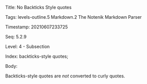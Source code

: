 Title:  No Backticks Style quotes

Tags:   levels-outline.5 Markdown.2 The Notenik Markdown Parser

Timestamp: 20210607233725

Seq:    5.2.9

Level:  4 - Subsection

Index:  backticks-style quotes; 

Body: 

Backticks-style quotes are *not* converted to curly quotes.

